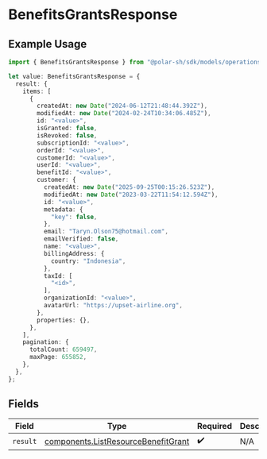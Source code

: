 # BenefitsGrantsResponse

## Example Usage

```typescript
import { BenefitsGrantsResponse } from "@polar-sh/sdk/models/operations/benefitsgrants.js";

let value: BenefitsGrantsResponse = {
  result: {
    items: [
      {
        createdAt: new Date("2024-06-12T21:48:44.392Z"),
        modifiedAt: new Date("2024-02-24T10:34:06.485Z"),
        id: "<value>",
        isGranted: false,
        isRevoked: false,
        subscriptionId: "<value>",
        orderId: "<value>",
        customerId: "<value>",
        userId: "<value>",
        benefitId: "<value>",
        customer: {
          createdAt: new Date("2025-09-25T00:15:26.523Z"),
          modifiedAt: new Date("2023-03-22T11:54:12.594Z"),
          id: "<value>",
          metadata: {
            "key": false,
          },
          email: "Taryn.Olson75@hotmail.com",
          emailVerified: false,
          name: "<value>",
          billingAddress: {
            country: "Indonesia",
          },
          taxId: [
            "<id>",
          ],
          organizationId: "<value>",
          avatarUrl: "https://upset-airline.org",
        },
        properties: {},
      },
    ],
    pagination: {
      totalCount: 659497,
      maxPage: 655852,
    },
  },
};
```

## Fields

| Field                                                                                      | Type                                                                                       | Required                                                                                   | Description                                                                                |
| ------------------------------------------------------------------------------------------ | ------------------------------------------------------------------------------------------ | ------------------------------------------------------------------------------------------ | ------------------------------------------------------------------------------------------ |
| `result`                                                                                   | [components.ListResourceBenefitGrant](../../models/components/listresourcebenefitgrant.md) | :heavy_check_mark:                                                                         | N/A                                                                                        |